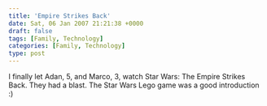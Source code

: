 ```yaml
---
title: 'Empire Strikes Back'
date: Sat, 06 Jan 2007 21:21:38 +0000
draft: false
tags: [Family, Technology]
categories: [Family, Technology]
type: post
---
```


I finally let Adan, 5, and Marco, 3, watch Star Wars: The Empire Strikes Back. They had a blast. The Star Wars Lego game was a good introduction :)